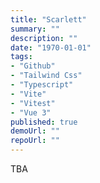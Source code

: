 ```yaml
---
title: "Scarlett"
summary: ""
description: ""
date: "1970-01-01"
tags:
- "Github"
- "Tailwind Css"
- "Typescript"
- "Vite"
- "Vitest"
- "Vue 3"
published: true
demoUrl: ""
repoUrl: ""
---
```

TBA
